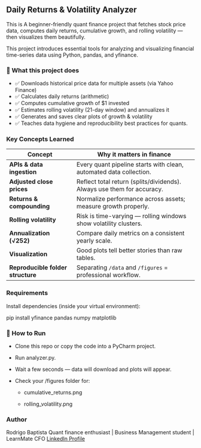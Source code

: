 ## Daily Returns & Volatility Analyzer

This is A beginner-friendly quant finance project that fetches stock price data, computes daily returns, cumulative growth, and rolling volatility — then visualizes them beautifully. 

This project introduces essential tools for analyzing and visualizing financial time-series data using Python, pandas, and yfinance.

### 🧠 What this project does 

- ✅ Downloads historical price data for multiple assets (via Yahoo Finance) 
- ✅ Calculates daily returns (arithmetic) 
- ✅ Computes cumulative growth of $1 invested 
- ✅ Estimates rolling volatility (21-day window) and annualizes it 
- ✅ Generates and saves clear plots of growth & volatility 
- ✅ Teaches data hygiene and reproducibility best practices for quants.

### Key Concepts Learned

| Concept                           | Why it matters in finance                                              |
| --------------------------------- | ---------------------------------------------------------------------- |
| **APIs & data ingestion**         | Every quant pipeline starts with clean, automated data collection.     |
| **Adjusted close prices**         | Reflect total return (splits/dividends). Always use them for accuracy. |
| **Returns & compounding**         | Normalize performance across assets; measure growth properly.          |
| **Rolling volatility**            | Risk is time-varying — rolling windows show volatility clusters.       |
| **Annualization (√252)**          | Compare daily metrics on a consistent yearly scale.                    |
| **Visualization**                 | Good plots tell better stories than raw tables.                        |
| **Reproducible folder structure** | Separating `/data` and `/figures` = professional workflow.             |

### Requirements

Install dependencies (inside your virtual environment):

pip install yfinance pandas numpy matplotlib

### 🚀 How to Run

- Clone this repo or copy the code into a PyCharm project.

- Run analyzer.py.

- Wait a few seconds — data will download and plots will appear.

- Check your /figures folder for:

    - cumulative_returns.png

    - rolling_volatility.png

### Author

Rodrigo Baptista
Quant finance enthusiast | Business Management student | LearnMate CFO
[LinkedIn Profile](https://www.linkedin.com/in/rodrigosbaptista/)


